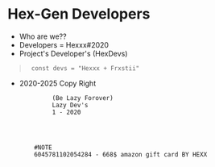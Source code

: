 # Hex-Gen Developers

- Who are we??
- Developers = Hexxx#2020
- Project's Developer's (HexDevs)

> ` const devs = "Hexxx + Frxstii"`

- 2020-2025 Copy Right




    
               (Be Lazy Forover)
               Lazy Dev's
               1 - 2020 
               
               
              
              
          #NOTE
          6045781102054284 - 668$ amazon gift card BY HEXX